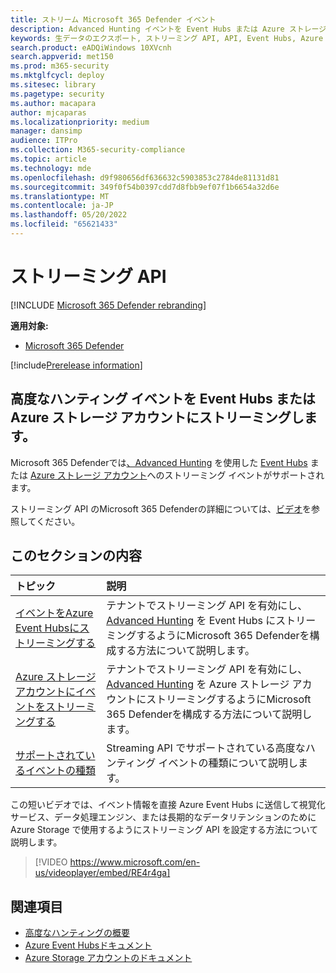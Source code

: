 ```yaml
---
title: ストリーム Microsoft 365 Defender イベント
description: Advanced Hunting イベントを Event Hubs または Azure ストレージ アカウントにストリーミングするようにMicrosoft 365 Defenderを構成する方法について説明します
keywords: 生データのエクスポート, ストリーミング API, API, Event Hubs, Azure Storage, ストレージ アカウント, Advanced Hunting, 生データ共有
search.product: eADQiWindows 10XVcnh
search.appverid: met150
ms.prod: m365-security
ms.mktglfcycl: deploy
ms.sitesec: library
ms.pagetype: security
ms.author: macapara
author: mjcaparas
ms.localizationpriority: medium
manager: dansimp
audience: ITPro
ms.collection: M365-security-compliance
ms.topic: article
ms.technology: mde
ms.openlocfilehash: d9f980656df636632c5903853c2784de81131d81
ms.sourcegitcommit: 349f0f54b0397cdd7d8fbb9ef07f1b6654a32d6e
ms.translationtype: MT
ms.contentlocale: ja-JP
ms.lasthandoff: 05/20/2022
ms.locfileid: "65621433"
---
```

# <a name="streaming-api"></a>ストリーミング API

[!INCLUDE [Microsoft 365 Defender rebranding](../../includes/microsoft-defender.md)]

**適用対象:**
- [Microsoft 365 Defender](https://go.microsoft.com/fwlink/?linkid=2118804)

[!include[Prerelease information](../../includes/prerelease.md)]

## <a name="stream-advanced-hunting-events-to-event-hubs-andor-azure-storage-account"></a>高度なハンティング イベントを Event Hubs または Azure ストレージ アカウントにストリーミングします。

Microsoft 365 Defenderでは[、Advanced Hunting](../defender/advanced-hunting-overview.md) を使用した [Event Hubs](/azure/event-hubs/) または [Azure ストレージ アカウント](/azure/event-hubs/)へのストリーミング イベントがサポートされます。

ストリーミング API のMicrosoft 365 Defenderの詳細については、[ビデオ](https://www.microsoft.com/en-us/videoplayer/embed/RE4r4ga)を参照してください。

## <a name="in-this-section"></a>このセクションの内容

トピック | 説明
:---|:---
[イベントをAzure Event Hubsにストリーミングする](streaming-api-event-hub.md)| テナントでストリーミング API を有効にし、[Advanced Hunting](../defender/advanced-hunting-overview.md) を Event Hubs にストリーミングするようにMicrosoft 365 Defenderを構成する方法について説明します。
[Azure ストレージ アカウントにイベントをストリーミングする](streaming-api-storage.md)| テナントでストリーミング API を有効にし、[Advanced Hunting](advanced-hunting-overview.md) を Azure ストレージ アカウントにストリーミングするようにMicrosoft 365 Defenderを構成する方法について説明します。
[サポートされているイベントの種類](supported-event-types.md) | Streaming API でサポートされている高度なハンティング イベントの種類について説明します。

この短いビデオでは、イベント情報を直接 Azure Event Hubs に送信して視覚化サービス、データ処理エンジン、または長期的なデータリテンションのために Azure Storage で使用するようにストリーミング API を設定する方法について説明します。  
> [!VIDEO https://www.microsoft.com/en-us/videoplayer/embed/RE4r4ga]

## <a name="related-topics"></a>関連項目
- [高度なハンティングの概要](../defender/advanced-hunting-overview.md)
- [Azure Event Hubsドキュメント](/azure/event-hubs/)
- [Azure Storage アカウントのドキュメント](/azure/storage/common/storage-account-overview)
